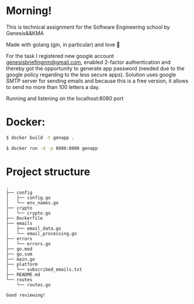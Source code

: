 # Morning!

This is technical assignment for the Software Engineering school by Genesis&&KMA

Made with golang (gin, in particular) and love 🤗

For the task I registered new google account genesisbriefingnm@gmail.com, enabled 2-factor authentication and thereby got the opportunity to generate app password (needed due to the google policy regarding to the less secure apps).
Solution uses google SMTP server for sending emails and because this is a free version, it allows to send no more than 100 letters a day.

Running and listening on the localhost:8080 port 

# Docker: 
```bash
$ docker build -t genapp .

$ docker run -d -p 8080:8080 genapp
```


# Project structure
```
.
├── config
│   ├── config.go
│   └── env_names.go
├── crypto
│   └── crypto.go
├── Dockerfile
├── emails
│   ├── email_data.go
│   └── email_processing.go
├── errors
│   └── errors.go
├── go.mod
├── go.sum
├── main.go
├── platform
│   └── subscribed_emails.txt
├── README.md
└── routes
    └── routes.go
    
Good reviewing!
